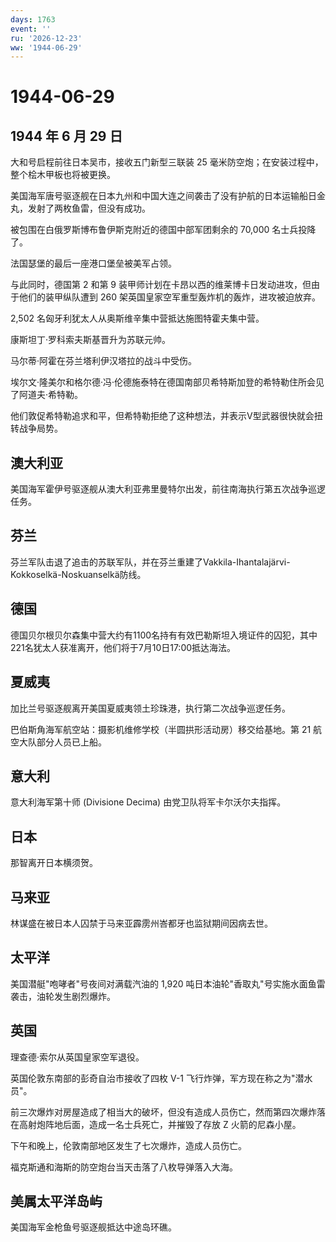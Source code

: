 ```yaml
---
days: 1763
event: ''
ru: '2026-12-23'
ww: '1944-06-29'
---
```


# 1944-06-29

## 1944 年 6 月 29 日

大和号启程前往日本吴市，接收五门新型三联装 25
毫米防空炮；在安装过程中，整个桧木甲板也将被更换。

美国海军唐号驱逐舰在日本九州和中国大连之间袭击了没有护航的日本运输船日金丸，发射了两枚鱼雷，但没有成功。

被包围在白俄罗斯博布鲁伊斯克附近的德国中部军团剩余的 70,000
名士兵投降了。

法国瑟堡的最后一座港口堡垒被美军占领。

与此同时，德国第 2 和第 9
装甲师计划在卡昂以西的维莱博卡日发动进攻，但由于他们的装甲纵队遭到 260
架英国皇家空军重型轰炸机的轰炸，进攻被迫放弃。

2,502 名匈牙利犹太人从奥斯维辛集中营抵达施图特霍夫集中营。

康斯坦丁·罗科索夫斯基晋升为苏联元帅。

马尔蒂·阿霍在芬兰塔利伊汉塔拉的战斗中受伤。

埃尔文·隆美尔和格尔德·冯·伦德施泰特在德国南部贝希特斯加登的希特勒住所会见了阿道夫·希特勒。

他们敦促希特勒追求和平，但希特勒拒绝了这种想法，并表示V型武器很快就会扭转战争局势。

## 澳大利亚

美国海军霍伊号驱逐舰从澳大利亚弗里曼特尔出发，前往南海执行第五次战争巡逻任务。

## 芬兰

芬兰军队击退了追击的苏联军队，并在芬兰重建了Vakkila-Ihantalajärvi-Kokkoselkä-Noskuanselkä防线。

## 德国

德国贝尔根贝尔森集中营大约有1100名持有有效巴勒斯坦入境证件的囚犯，其中221名犹太人获准离开，他们将于7月10日17:00抵达海法。

## 夏威夷

加比兰号驱逐舰离开美国夏威夷领土珍珠港，执行第二次战争巡逻任务。

巴伯斯角海军航空站：摄影机维修学校（半圆拱形活动房）移交给基地。第 21
航空大队部分人员已上船。

## 意大利

意大利海军第十师 (Divisione Decima) 由党卫队将军卡尔沃尔夫指挥。

## 日本

那智离开日本横须贺。

## 马来亚

林谋盛在被日本人囚禁于马来亚霹雳州峇都牙也监狱期间因病去世。

## 太平洋

美国潜艇"咆哮者"号夜间对满载汽油的 1,920
吨日本油轮"香取丸"号实施水面鱼雷袭击，油轮发生剧烈爆炸。

## 英国

理查德·索尔从英国皇家空军退役。

英国伦敦东南部的彭奇自治市接收了四枚 V-1
飞行炸弹，军方现在称之为"潜水员"。

前三次爆炸对房屋造成了相当大的破坏，但没有造成人员伤亡，然而第四次爆炸落在高射炮阵地后面，造成一名士兵死亡，并摧毁了存放
Z 火箭的尼森小屋。

下午和晚上，伦敦南部地区发生了七次爆炸，造成人员伤亡。

福克斯通和海斯的防空炮台当天击落了八枚导弹落入大海。

## 美属太平洋岛屿

美国海军金枪鱼号驱逐舰抵达中途岛环礁。